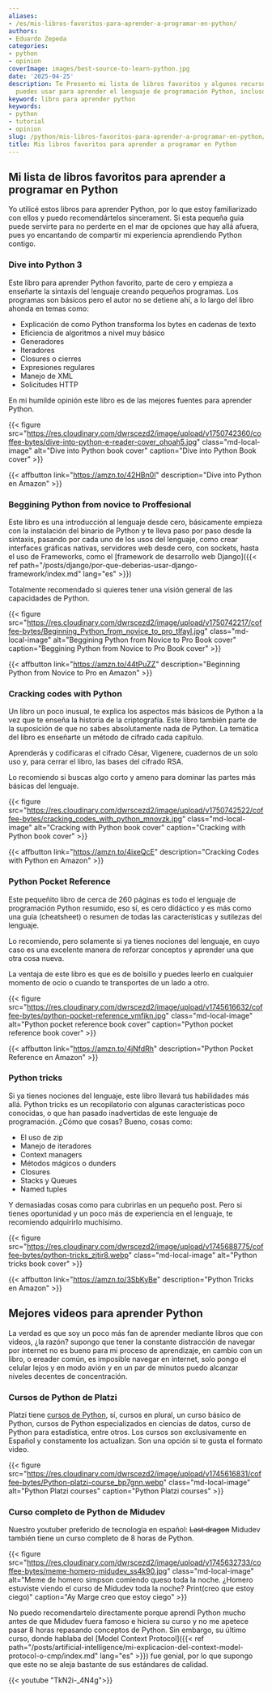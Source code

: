 ```yaml
---
aliases:
- /es/mis-libros-favoritos-para-aprender-a-programar-en-python/
authors:
- Eduardo Zepeda
categories:
- python
- opinion
coverImage: images/best-source-to-learn-python.jpg
date: '2025-04-25'
description: Te Presento mi lista de libros favoritos y algunos recursos extra que
  puedes usar para aprender el lenguaje de programación Python, incluso sin experiencia
keyword: libro para aprender python
keywords:
- python
- tutorial
- opinion
slug: /python/mis-libros-favoritos-para-aprender-a-programar-en-python/
title: Mis libros favoritos para aprender a programar en Python
---
```


## Mi lista de libros favoritos para aprender a programar en Python

Yo utilicé estos libros para aprender Python, por lo que estoy familiarizado con ellos y puedo recomendártelos sincerament. Si esta pequeña guia puede servirte para no perderte en el mar de opciones que hay allá afuera, pues yo encantando de compartir mi experiencia aprendiendo Python contigo.

### Dive into Python 3

Este libro para aprender Python favorito, parte de cero y empieza a enseñarte la sintaxis del lenguaje creando pequeños programas. Los programas son básicos pero el autor no se detiene ahí, a lo largo del libro ahonda en temas como: 

- Explicación de como Python transforma los bytes en cadenas de texto
- Eficiencia de algoritmos a nivel muy básico
- Generadores
- Iteradores
- Closures o cierres
- Expresiones regulares
- Manejo de XML
- Solicitudes HTTP

En mi humilde opinión este libro es de las mejores fuentes para aprender Python.

{{< figure src="https://res.cloudinary.com/dwrscezd2/image/upload/v1750742360/coffee-bytes/dive-into-python-e-reader-cover_ohoah5.jpg" class="md-local-image" alt="Dive into Python book cover" caption="Dive into Python Book cover" >}}

{{< affbutton link="https://amzn.to/42HBn0l" description="Dive into Python en Amazon" >}}

### Beggining Python from novice to Proffesional

Este libro es una introducción al lenguaje desde cero, básicamente empieza con la instalación del binario de Python y te lleva paso por paso desde la sintaxis, pasando por cada uno de los usos del lenguaje, como crear interfaces gráficas nativas, servidores web desde cero, con sockets, hasta el uso de Frameworks, como el [framework de desarrollo web Django]({{< ref path="/posts/django/por-que-deberias-usar-django-framework/index.md" lang="es" >}})

Totalmente recomendado si quieres tener una visión general de las capacidades de Python.

{{< figure src="https://res.cloudinary.com/dwrscezd2/image/upload/v1750742217/coffee-bytes/Beginning_Python_from_novice_to_pro_tlfayl.jpg" class="md-local-image" alt="Beggining Python from Novice to Pro Book cover" caption="Beggining Python from Novice to Pro Book cover" >}}

{{< affbutton link="https://amzn.to/44tPuZZ" description="Beginning Python from Novice to Pro en Amazon" >}}

### Cracking codes with Python

Un libro un poco inusual, te explica los aspectos más básicos de Python a la vez que te enseña la historia de la criptografía. Este libro también parte de la suposición de que no sabes absolutamente nada de Python. La temática del libro es enseñarte un método de cifrado cada capítulo. 

Aprenderás y codificaras el cifrado César, Vigenere, cuadernos de un solo uso y, para cerrar el libro, las bases del cifrado RSA. 

Lo recomiendo si buscas algo corto y ameno para dominar las partes más básicas del lenguaje.

{{< figure src="https://res.cloudinary.com/dwrscezd2/image/upload/v1750742522/coffee-bytes/cracking_codes_with_python_mnovzk.jpg" class="md-local-image" alt="Cracking with Python book cover" caption="Cracking with Python book cover" >}}

{{< affbutton link="https://amzn.to/4ixeQcE" description="Cracking Codes with Python en Amazon" >}}

### Python Pocket Reference

Este pequeñito libro de cerca de 260 páginas es todo el lenguaje de programación Python resumido, eso sí, es cero didáctico y es más como una guia (cheatsheet) o resumen de todas las características y sutilezas del lenguaje. 

Lo recomiendo, pero solamente si ya tienes nociones del lenguaje, en cuyo caso es una excelente manera de reforzar conceptos y aprender una que otra cosa nueva. 

La ventaja de este libro es que es de bolsillo y puedes leerlo en cualquier momento de ocio o cuando te transportes de un lado a otro.

{{< figure src="https://res.cloudinary.com/dwrscezd2/image/upload/v1745616632/coffee-bytes/python-pocket-reference_vmfikn.jpg" class="md-local-image" alt="Python pocket reference book cover" caption="Python pocket reference book cover" >}}

{{< affbutton link="https://amzn.to/4jNfdRh" description="Python Pocket Reference en Amazon" >}}

### Python tricks

Si ya tienes nociones del lenguaje, este libro llevará tus habilidades más allá. Python tricks es un recopilatorio con algunas características poco conocidas, o que han pasado inadvertidas de este lenguaje de programación. ¿Cómo que cosas? Bueno, cosas como:

- El uso de zip
- Manejo de iteradores
- Context managers
- Métodos mágicos o dunders 
- Closures 
- Stacks y Queues
- Named tuples

Y demasiadas cosas como para cubrirlas en un pequeño post. Pero si tienes oportunidad y un poco más de experiencia en el lenguaje, te recomiendo adquirirlo muchísimo.

{{< figure src="https://res.cloudinary.com/dwrscezd2/image/upload/v1745688775/coffee-bytes/python-tricks_zjtir8.webp" class="md-local-image" alt="Python tricks book cover" >}}

{{< affbutton link="https://amzn.to/3SbKyBe" description="Python Tricks en Amazon" >}}

## Mejores videos para aprender Python

La verdad es que soy un poco más fan de aprender mediante libros que con videos, ¿la razón? supongo que tener la constante distracción de navegar por internet no es bueno para mi proceso de aprendizaje, en cambio con un libro, o ereader común, es imposible navegar en internet, solo pongo el celular lejos y en modo avión y en un par de minutos puedo alcanzar niveles decentes de concentración.

### Cursos de Python de Platzi

Platzi tiene [cursos de Python](https://platzi.com/r/eduardo-zepeda#?), sí, cursos en plural, un curso básico de Python, cursos de Python especializados en ciencias de datos, curso de Python para estadística, entre otros. Los cursos son exclusivamente en Español y constamente los actualizan. Son una opción si te gusta el formato video.

{{< figure src="https://res.cloudinary.com/dwrscezd2/image/upload/v1745616831/coffee-bytes/Python-platzi-course_bp7gnn.webp" class="md-local-image" alt="Python Platzi courses" caption="Python Platzi courses" >}}


### Curso completo de Python de Midudev

Nuestro youtuber preferido de tecnología en español: ~~Last dragon~~ Midudev también tiene un curso completo de 8 horas de Python.

{{< figure src="https://res.cloudinary.com/dwrscezd2/image/upload/v1745632733/coffee-bytes/meme-homero-midudev_ss4k90.jpg" class="md-local-image" alt="Meme de homero simpson comiendo queso toda la noche. ¿Homero estuviste viendo el curso de Midudev toda la noche? Print(creo que estoy ciego)" caption="Ay Marge creo que estoy ciego" >}}

No puedo recomendartelo directamente porque aprendí Python mucho antes de que Midudev fuera famoso e hiciera su curso y no me apetece pasar 8 horas repasando conceptos de Python. Sin embargo, su último curso, donde hablaba del [Model Context Protocol]({{< ref path="/posts/artificial-intelligence/mi-explicacion-del-context-model-protocol-o-cmp/index.md" lang="es" >}}) fue genial, por lo que supongo que este no se aleja bastante de sus estándares de calidad.

{{< youtube "TkN2i-_4N4g">}}